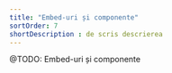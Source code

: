 ```yaml
---
title: "Embed-uri și componente"
sortOrder: 7
shortDescription : de scris descrierea
---
```


@TODO: Embed-uri și componente
